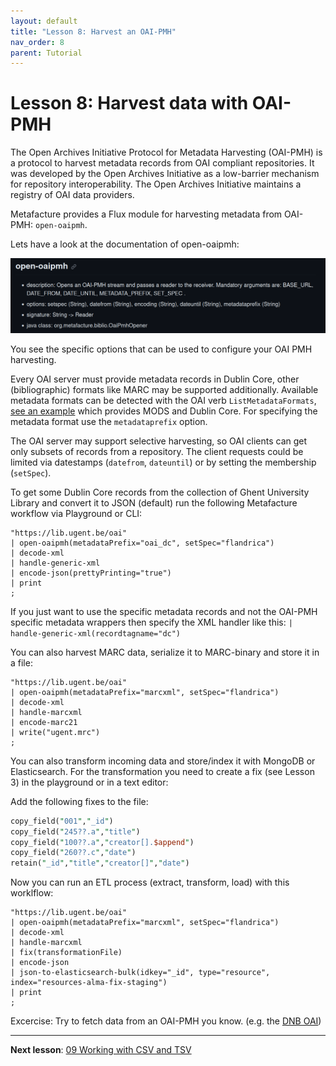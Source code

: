 ```yaml
---
layout: default
title: "Lesson 8: Harvest an OAI-PMH"
nav_order: 8
parent: Tutorial
---
```



# Lesson 8: Harvest data with OAI-PMH

The Open Archives Initiative Protocol for Metadata Harvesting (OAI-PMH) is a protocol to harvest metadata records from OAI compliant repositories. It was developed by the Open Archives Initiative as a low-barrier mechanism for repository interoperability. The Open Archives Initiative maintains a registry of OAI data providers.

Metafacture provides a Flux module for harvesting metadata from OAI-PMH: `open-oaipmh`.

Lets have a look at the documentation of open-oaipmh:

![open-oaipmh Documentation](./images/OAI-PMH-Docu.png)

You see the specific options that can be used to configure your OAI PMH harvesting.

Every OAI server must provide metadata records in Dublin Core, other (bibliographic) formats like MARC may be supported additionally. Available metadata formats can be detected with the OAI verb `ListMetadataFormats`, [see an example](https://lib.ugent.be/oai?verb=ListMetadataFormats) which provides MODS and Dublin Core. For specifying the metadata format use the `metadataprefix` option.

The OAI server may support selective harvesting, so OAI clients can get only subsets of records from a repository.
The client requests could be limited via datestamps (`datefrom`, `dateuntil`) or by setting the membership (`setSpec`).

To get some Dublin Core records from the collection of Ghent University Library and convert it to JSON (default) run the following Metafacture workflow via Playground or CLI:

```text
"https://lib.ugent.be/oai"
| open-oaipmh(metadataPrefix="oai_dc", setSpec="flandrica")
| decode-xml
| handle-generic-xml
| encode-json(prettyPrinting="true")
| print
;
```

If you just want to use the specific metadata records and not the OAI-PMH specific metadata wrappers then specify the XML handler like this: `| handle-generic-xml(recordtagname="dc")`

You can also harvest MARC data, serialize it to MARC-binary and store it in a file:

```text
"https://lib.ugent.be/oai"
| open-oaipmh(metadataPrefix="marcxml", setSpec="flandrica")
| decode-xml
| handle-marcxml
| encode-marc21
| write("ugent.mrc")
;
```

You can also transform incoming data and store/index it with MongoDB or Elasticsearch. For the transformation you need to create a fix (see Lesson 3) in the playground or in a text editor:

Add the following fixes to the file:

```perl
copy_field("001","_id")
copy_field("245??.a","title")
copy_field("100??.a","creator[].$append")
copy_field("260??.c","date")
retain("_id","title","creator[]","date")
```

Now you can run an ETL process (extract, transform, load) with this worklflow:

```text
"https://lib.ugent.be/oai"
| open-oaipmh(metadataPrefix="marcxml", setSpec="flandrica")
| decode-xml
| handle-marcxml
| fix(transformationFile)
| encode-json
| json-to-elasticsearch-bulk(idkey="_id", type="resource", index="resources-alma-fix-staging")
| print
;
```

Excercise: Try to fetch data from an OAI-PMH you know. (e.g. the [DNB OAI](https://www.dnb.de/DE/Professionell/Metadatendienste/Datenbezug/OAI/oai_node.html))

---------------

**Next lesson**: [09 Working with CSV and TSV](./09_Working_with_CSV.html)
